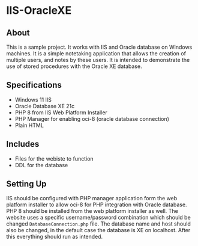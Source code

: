 # IIS-OracleXE

## About
This is a sample project. It works with IIS and Oracle database on Windows machines. It is a simple notetaking application that allows the creation of multiple users, and notes by these users. It is intended to demonstrate the use of stored procedures with the Oracle XE database.

## Specifications
- Windows 11 IIS
- Oracle Database XE 21c
- PHP 8 from IIS Web Platform Installer
- PHP Manager for enabling oci-8 (oracle database connection)
- Plain HTML

## Includes
- Files for the webiste to function
- DDL for the database

## Setting Up
IIS should be configured with PHP manager application form the web platform installer to allow oci-8 for PHP integration with Oracle database. PHP 8 should be installed from the web platform installer as well. The website uses a specific username/password combination which should be changed `DatabaseConnection.php` file. The database name and host should also be changed, in the default case the database is XE on localhost. After this everything should run as intended.
